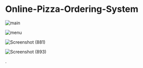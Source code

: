 # Online-Pizza-Ordering-System













































































![main](https://user-images.githubusercontent.com/87609938/149478312-2d48f568-ce66-4b84-9a9a-0809cf6426fd.png)


![menu](https://user-images.githubusercontent.com/87609938/149478340-7af90039-972b-4280-9545-e8f5c63579af.png)


![Screenshot (881)](https://user-images.githubusercontent.com/87609938/149478442-c991ac21-c67f-4b05-8119-7ed6a8f618a8.png)


![Screenshot (893)](https://user-images.githubusercontent.com/87609938/149478448-7e6961f7-ba42-46ba-b4b7-963676a41ff3.png)





.
